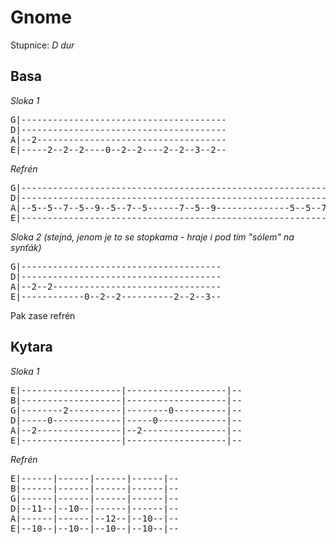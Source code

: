 # Gnome

Stupnice: *D dur*

## Basa

*Sloka 1*

<pre>
G|---------------------------------------
D|---------------------------------------
A|--2------------------------------------
E|-----2--2--2----0--2--2----2--2--3--2--
</pre>

*Refrén*

<pre>
G|-----------------------------------------------------------------------------------
D|-----------------------------------------------------------------------------------
A|--5--5--7--5--9--5--7--5------7--5--9--------------5--5--7--5--9--5--7--5----4--5--
E|-----------------------------------------------------------------------------------
</pre>

*Sloka 2 (stejná, jenom je to se stopkama - hraje i pod tím "sólem" na synťák)*

<pre>
G|--------------------------------------
D|--------------------------------------
A|--2--2--------------------------------
E|------------0--2--2----------2--2--3--
</pre>

Pak zase refrén


## Kytara

*Sloka 1*

<pre>
E|-------------------|-------------------|--
B|-------------------|-------------------|--
G|--------2----------|--------0----------|--
D|-----0-------------|-----0-------------|--
A|--2----------------|--2----------------|--
E|-------------------|-------------------|--
</pre>

*Refrén*

<pre>
E|------|------|------|------|--
B|------|------|------|------|--
G|------|------|------|------|--
D|--11--|--10--|------|------|--
A|------|------|--12--|--10--|--
E|--10--|--10--|--10--|--10--|--
</pre>